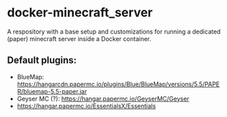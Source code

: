 # docker-minecraft_server
A respository with a base setup and customizations for running a dedicated (paper) minecraft server inside a Docker container.

## Default plugins:
- BlueMap: https://hangarcdn.papermc.io/plugins/Blue/BlueMap/versions/5.5/PAPER/bluemap-5.5-paper.jar
- Geyser MC (?): https://hangar.papermc.io/GeyserMC/Geyser
- https://hangar.papermc.io/EssentialsX/Essentials